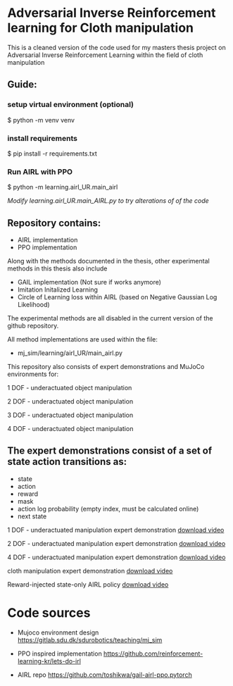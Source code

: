 # Adversarial Inverse Reinforcement learning for Cloth manipulation

This is a cleaned version of the code used for my masters thesis project on Adversarial Inverse Reinforcement Learning within the field of cloth manipulation

## Guide:

### setup virtual environment (optional)
$ python -m venv venv

### install requirements
$ pip install -r requirements.txt


### Run AIRL with PPO 
$ python -m learning.airl_UR.main_airl

_Modify learning.airl_UR.main_AIRL.py to try alterations of of the code_



## Repository contains:
- AIRL implementation
- PPO implementation

Along with the methods documented in the thesis, other experimental methods in this thesis also include
- GAIL implementation (Not sure if works anymore)
- Imitation Initalized Learning
- Circle of Learning loss within AIRL (based on Negative Gaussian Log Likelihood)

The experimental methods are all disabled in the current version of the github repository.

All method implementations are used within the file:
- mj_sim/learning/airl_UR/main_airl.py



This repository also consists of expert demonstrations and MuJoCo environments for:

1 DOF - underactuated object manipulation

2 DOF - underactuated object manipulation

3 DOF - underactuated object manipulation

4 DOF - underactuated object manipulation

## The expert demonstrations consist of a set of state action transitions as:
- state
- action
- reward
- mask
- action log probability (empty index, must be calculated online)
- next state

1 DOF - underactuated manipulation expert demonstration
[download video](https://raw.githubusercontent.com/Pengu20/Masters_thesis_code/main/mj_sim/Expert_demonstrations/mp4/F1_expert.mp4)

2 DOF - underactuated manipulation expert demonstration
[download video](https://raw.githubusercontent.com/Pengu20/Masters_thesis_code/main/mj_sim/Expert_demonstrations/mp4/F2_expert.mp4)

4 DOF - underactuated manipulation expert demonstration
[download video](https://raw.githubusercontent.com/Pengu20/Masters_thesis_code/main/mj_sim/Expert_demonstrations/mp4/F3_expert.mp4)

cloth manipulation expert demonstration
[download video](https://raw.githubusercontent.com/Pengu20/Masters_thesis_code/main/mj_sim/Expert_demonstrations/mp4/cloth_expert.mp4)


Reward-injected state-only AIRL policy
[download video](https://raw.githubusercontent.com/Pengu20/Masters_thesis_code/main/mj_sim/learned_policies/mp4/C1_reward_injected_AIRL_policy.mp4)


# Code sources
- Mujoco environment design
https://gitlab.sdu.dk/sdurobotics/teaching/mj_sim


- PPO inspired implementation 
https://github.com/reinforcement-learning-kr/lets-do-irl


- AIRL repo
https://github.com/toshikwa/gail-airl-ppo.pytorch



